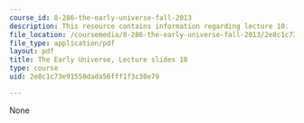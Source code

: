 ```yaml
---
course_id: 8-286-the-early-universe-fall-2013
description: This resource contains information regarding lecture 10.
file_location: /coursemedia/8-286-the-early-universe-fall-2013/2e8c1c73e91550dada56fff1f3c30e79_MIT8_286F13_lec10.pdf
file_type: application/pdf
layout: pdf
title: The Early Universe, Lecture slides 10
type: course
uid: 2e8c1c73e91550dada56fff1f3c30e79

---
```

None